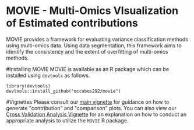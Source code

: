 # MOVIE - Multi-Omics VIsualization of Estimated contributions
MOVIE provides a framework for evaluating variance classification methods using multi-omics data.  Using data segmentation, this framework aims to identify the consistency and the extent of overfitting of multi-omics methods.   


#Installing MOVIE
MOVIE is available as an R package which can be installed using `devtools` as follows.
```{r}
library(devtools)
devtools::install_github("mccabes292/movie")
```

#Vignettes
Please consult our [main vignette](https://htmlpreview.github.io/?https://github.com/mccabes292/movie/blob/master/vignettes/movie.Rmd) for guidance on how to generate "contribution" and "comparison" plots.  You can also view our [Cross Validation Analysis Vignette](https://htmlpreview.github.io/?https://github.com/mccabes292/movie/blob/master/inst/long_vignettes/CVAnalysisWorkflow.html) for an explanation on how to conduct an appropriate analysis to utilize the `MOVIE` R package.
